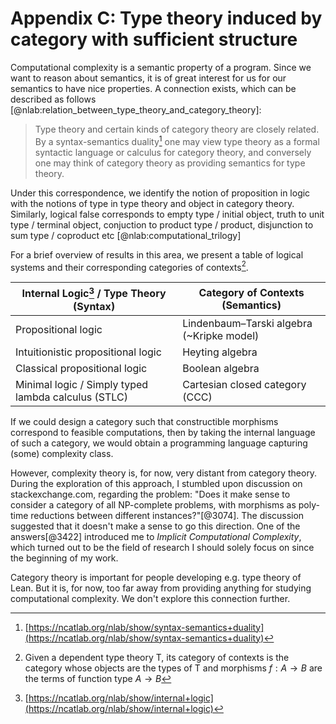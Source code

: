 # Appendix C: Type theory induced by category with sufficient structure
Computational complexity is a semantic property of a program. Since we want to reason about semantics,
it is of great interest for us for our semantics to have nice properties. A connection exists, which can be
described as follows [@nlab:relation_between_type_theory_and_category_theory]:

> Type theory and certain kinds of category theory are closely related. By a syntax-semantics duality[^3] one may view type theory as a formal syntactic language or calculus for category theory, and conversely one may think of category theory as providing semantics for type theory.

Under this correspondence, we identify the notion of proposition in logic with the notions of type in type theory and object in category theory. Similarly, logical false corresponds to empty type / initial object, truth to unit type / terminal object, conjuction to product type / product, disjunction to sum type / coproduct etc [@nlab:computational_trilogy]

For a brief overview of results in this area, we present a table of logical systems and their corresponding categories of contexts[^7].

| Internal Logic[^6] / Type Theory (Syntax) | Category of Contexts (Semantics)         |
|---------------------------------------|------------------------------------------|
| Propositional logic                   | Lindenbaum–Tarski algebra (~Kripke model) |
| Intuitionistic propositional logic    | Heyting algebra                           |
| Classical propositional logic         | Boolean algebra                           |
| Minimal logic / Simply typed lambda calculus (STLC)  | Cartesian closed category (CCC)           |



[^3]: [https://ncatlab.org/nlab/show/syntax-semantics+duality](https://ncatlab.org/nlab/show/syntax-semantics+duality)
[^6]: [https://ncatlab.org/nlab/show/internal+logic](https://ncatlab.org/nlab/show/internal+logic)
[^7]: Given a dependent type theory T, its category of contexts is the category whose objects are the types of T and morphisms $f : A \rightarrow B$ are the terms of function type $A \rightarrow B$

If we could design a category such that constructible morphisms correspond to feasible computations, then by taking the internal language of such a category, we would obtain a programming language capturing (some) complexity class.

However, complexity theory is, for now, very distant from category theory. During the exploration of this approach,
I stumbled upon discussion on stackexchange.com, regarding the problem: "Does it make sense to consider a category of all NP-complete problems, with morphisms as poly-time reductions between different instances?"[@3074]. The discussion suggested that
it doesn't make a sense to go this direction. One of the answers[@3422] introduced me to *Implicit Computational Complexity*, which turned out to be the field of research I should solely focus on since the beginning of my work.

Category theory is important for people developing e.g. type theory of Lean.
But it is, for now, too far away from providing anything for studying computational complexity.
We don't explore this connection further.
